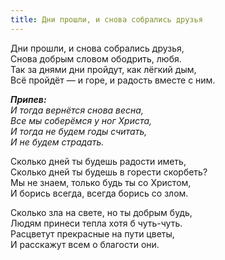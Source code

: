 ```yaml
---
title: Дни прошли, и снова собрались друзья
---
```


Дни прошли, и снова собрались друзья,  
Снова добрым словом ободрить, любя.  
Так за днями дни пройдут, как лёгкий дым,  
Всё пройдёт — и горе, и радость вместе с ним.

*__Припев:__  
И тогда вернётся снова весна,  
Все мы соберёмся у ног Христа,  
И тогда не будем годы считать,  
И не будем страдать.*

Сколько дней ты будешь радости иметь,  
Сколько дней ты будешь в горести скорбеть?  
Мы не знаем, только будь ты со Христом,  
И борись всегда, всегда борись со злом.

Сколько зла на свете, но ты добрым будь,  
Людям принеси тепла хотя б чуть-чуть.  
Расцветут прекрасные на пути цветы,  
И расскажут всем о благости они.
